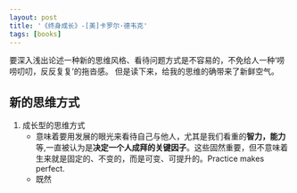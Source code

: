 ```yaml
---
layout: post
title: '《终身成长》-[美]卡罗尔·德韦克'
tags: [books]
---
```


要深入浅出论述一种新的思维风格、看待问题方式是不容易的，不免给人一种‘唠唠叨叨，反反复复’的拖沓感。
但是读下来，给我的思维的确带来了新鲜空气。
## 新的思维方式

1. 成长型的思维方式
   - 意味着要用发展的眼光来看待自己与他人，尤其是我们看重的**智力，能力**等,一直被认为是**决定一个人成拜的关键因子**。这些固然重要，但不意味着生来就是固定的、不变的，而是可变、可提升的。Practice makes perfect.
   - 既然